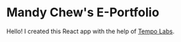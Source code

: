 # Mandy Chew's E-Portfolio
Hello! I created this React app with the help of [Tempo Labs](https://www.tempo.new).